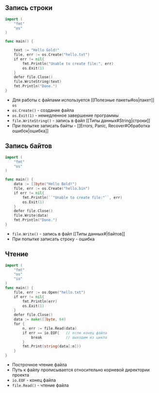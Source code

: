 ## Запись строки

``` go
import (
    "fmt"
	"os"
)

func main() {

    text := "Hello Gold!"
    file, err := os.Create("hello.txt")
    if err != nil{
        fmt.Println("Unable to create file:", err)
        os.Exit(1)
    }
    defer file.Close()
    file.WriteString(text)
    fmt.Println("Done.")
}
```
- Для работы с файлами используется [[Полезные пакеты#os|пакет]] `os`
- `os.Create()` - создание файла
- `os.Exit(1)` - немедленное завершение программы
- `file.WriteString()` - запись в файл [[Типы данных#String|строки]]
- При попытке записать байты - [[Errors, Panic, Recover#Обработка ошибок|ошибка]]

## Запись байтов

```go
import (
    "fmt"
    "os"
)

func main() {
    data := []byte("Hello Bold!")
    file, err := os.Create("hello.bin")
    if err != nil{
        fmt.Println(``"Unable to create file:"``, err)
        os.Exit(1)
    }
    defer file.Close()
    file.Write(data)
    fmt.Println("Done.")
}
```
- `file.Write()` - запись в файл [[Типы данных#|байтов]]
- При попытке записать строку - ошибка

## Чтение

``` go
import (
    "fmt"
    "os"
    "io"
)
func main() {
    file, err := os.Open("hello.txt")
    if err != nil{
        fmt.Println(err)
        os.Exit(1)
    }
    defer file.Close()
    data := make([]byte, 64)
    for {
        n, err := file.Read(data)
        if err == io.EOF{   // если конец файла
            break           // выходим из цикла
        }
        fmt.Print(string(data[:n]))
    }
}
```
- Построчное чтение файла
- Путь к файлу прописывается относительно корневой директории проекта
- `io.EOF` - конец файла
- `file.Read()` - чтение файла
